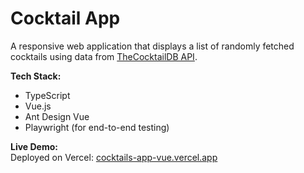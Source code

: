 # Cocktail App

A responsive web application that displays a list of randomly fetched cocktails using data from [TheCocktailDB API](https://www.thecocktaildb.com/api.php).

**Tech Stack:**  
- TypeScript  
- Vue.js  
- Ant Design Vue  
- Playwright (for end-to-end testing)

**Live Demo:**  
Deployed on Vercel: [cocktails-app-vue.vercel.app](https://cocktails-app-vue.vercel.app)
